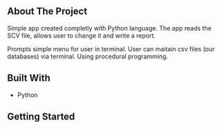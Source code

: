 ## About The Project

Simple app created completly with Python language.
The app reads the SCV file, allows user to change it and write a report.

Prompts simple menu for user in terminal. User can maitain csv files (our databases) via terminal.
Using procedural programming.

## Built With
 - Python

## Getting Started

## 